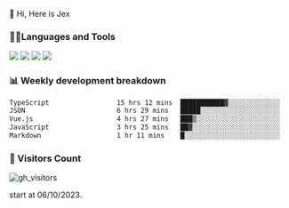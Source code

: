  👋 Hi, Here is Jex

 

### 🧑‍💻Languages and Tools

<code><a href="https://react.dev"><img src="https://api.iconify.design/logos:react.svg" /></a></code>
<code><a href="https://github.com/vuejs/core"><img src="https://api.iconify.design/logos:vue.svg" /></a></code> 
<code><a href="https://github.com/microsoft/TypeScript"><img src="https://api.iconify.design/logos:typescript-icon.svg" /></a></code>
<code><a href="https://threejs.org/"><img src="https://api.iconify.design/logos:threejs.svg" /></a></code>

### 📊 Weekly development breakdown

<!--START_SECTION:waka-->

```txt
TypeScript                 15 hrs 12 mins  ███████████▓░░░░░░░░░░░░░   46.44 %
JSON                       6 hrs 29 mins   █████░░░░░░░░░░░░░░░░░░░░   19.81 %
Vue.js                     4 hrs 27 mins   ███▒░░░░░░░░░░░░░░░░░░░░░   13.60 %
JavaScript                 3 hrs 25 mins   ██▓░░░░░░░░░░░░░░░░░░░░░░   10.48 %
Markdown                   1 hr 11 mins    █░░░░░░░░░░░░░░░░░░░░░░░░   03.67 %
```

<!--END_SECTION:waka-->


### 👀 Visitors Count

![gh_visitors](https://profile-counter.glitch.me/jexlau/count.svg)

start at 06/10/2023.
